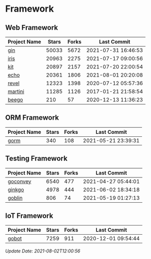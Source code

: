 # Framework

## Web Framework
| Project Name | Stars | Forks | Last Commit |
| ------------ | ----- | ----- | ----------- |
| [gin](https://github.com/gin-gonic/gin) | 50033 | 5672 | 2021-07-31 16:46:53 |
| [iris](https://github.com/kataras/iris) | 20963 | 2275 | 2021-07-17 09:00:56 |
| [kit](https://github.com/go-kit/kit) | 20897 | 2157 | 2021-07-20 22:00:54 |
| [echo](https://github.com/labstack/echo) | 20361 | 1806 | 2021-08-01 20:20:08 |
| [revel](https://github.com/revel/revel) | 12323 | 1398 | 2020-07-12 05:57:36 |
| [martini](https://github.com/go-martini/martini) | 11285 | 1126 | 2017-01-21 21:58:54 |
| [beego](https://github.com/astaxie/beego) | 210 | 57 | 2020-12-13 11:36:23 |

## ORM Framework
| Project Name | Stars | Forks | Last Commit |
| ------------ | ----- | ----- | ----------- |
| [gorm](https://github.com/jinzhu/gorm) | 340 | 108 | 2021-05-21 23:39:31 |

## Testing Framework
| Project Name | Stars | Forks | Last Commit |
| ------------ | ----- | ----- | ----------- |
| [goconvey](https://github.com/smartystreets/goconvey) | 6540 | 477 | 2021-04-27 05:44:01 |
| [ginkgo](https://github.com/onsi/ginkgo) | 4978 | 444 | 2021-06-02 18:34:18 |
| [goblin](https://github.com/franela/goblin) | 806 | 74 | 2021-05-19 01:27:13 |

## IoT Framework
| Project Name | Stars | Forks | Last Commit |
| ------------ | ----- | ----- | ----------- |
| [gobot](https://github.com/hybridgroup/gobot) | 7259 | 911 | 2020-12-01 09:54:44 |

*Update Date: 2021-08-02T12:00:56*